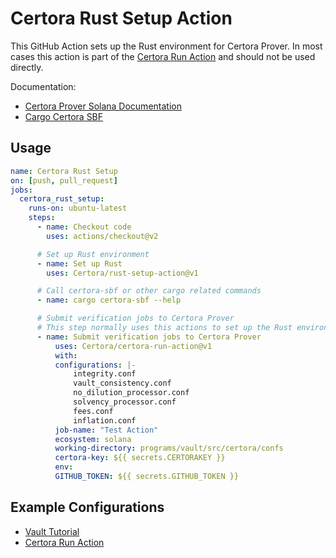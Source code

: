 # Certora Rust Setup Action

This GitHub Action sets up the Rust environment for Certora Prover.
In most cases this action is part of the [Certora Run Action](https://github.com/Certora/certora-run-action)
and should not be used directly.

Documentation:

- [Certora Prover Solana Documentation](https://docs.certora.com/en/latest/docs/solana/installation.html)
- [Cargo Certora SBF](https://github.com/Certora/cargo-certora-sbf)

## Usage

```yaml
name: Certora Rust Setup
on: [push, pull_request]
jobs:
  certora_rust_setup:
    runs-on: ubuntu-latest
    steps:
      - name: Checkout code
        uses: actions/checkout@v2

      # Set up Rust environment
      - name: Set up Rust
        uses: Certora/rust-setup-action@v1

      # Call certora-sbf or other cargo related commands
      - name: cargo certora-sbf --help

      # Submit verification jobs to Certora Prover
      # This step normally uses this actions to set up the Rust environment
      - name: Submit verification jobs to Certora Prover
          uses: Certora/certora-run-action@v1
          with:
          configurations: |-
              integrity.conf
              vault_consistency.conf
              no_dilution_processor.conf
              solvency_processor.conf
              fees.conf
              inflation.conf
          job-name: "Test Action"
          ecosystem: solana
          working-directory: programs/vault/src/certora/confs
          certora-key: ${{ secrets.CERTORAKEY }}
          env:
          GITHUB_TOKEN: ${{ secrets.GITHUB_TOKEN }}
```

## Example Configurations

- [Vault Tutorial](https://github.com/Certora/certora-vault-tutorial)
- [Certora Run Action](https://github.com/Certora/certora-run-action)
